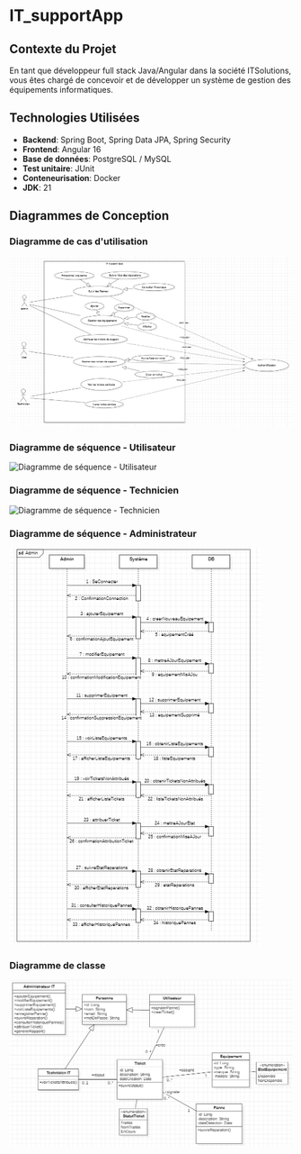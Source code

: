 # IT_supportApp

## Contexte du Projet
En tant que développeur full stack Java/Angular dans la société ITSolutions, vous êtes chargé de concevoir et de développer un système de gestion des équipements informatiques.

## Technologies Utilisées
- **Backend**: Spring Boot, Spring Data JPA, Spring Security
- **Frontend**: Angular 16
- **Base de données**: PostgreSQL / MySQL
- **Test unitaire**: JUnit
- **Conteneurisation**: Docker
- **JDK**: 21

## Diagrammes de Conception

### Diagramme de cas d'utilisation
![Diagramme de cas d'utilisation](https://github.com/ER-RAJY/IT_supportApp/blob/main/Conception/diagramme%20use%20casse.png)

### Diagramme de séquence - Utilisateur
![Diagramme de séquence - Utilisateur](https://github.com/ER-RAJY/IT_supportApp/blob/main/Conception/diagramme%20de%20s%C3%A9quence%20user.png)

### Diagramme de séquence - Technicien
![Diagramme de séquence - Technicien](https://github.com/ER-RAJY/IT_supportApp/blob/main/Conception/diagramme%20de%20s%C3%A9quence%20technicien.png)

### Diagramme de séquence - Administrateur
![Diagramme de séquence - Administrateur](https://github.com/ER-RAJY/IT_supportApp/blob/main/Conception/diagramme%20de%20s%C3%A9quence%20ad%C3%B9min.png)

### Diagramme de classe
![Diagramme de classe](https://github.com/ER-RAJY/IT_supportApp/blob/main/Conception/diagramme%20de%20class.png)
